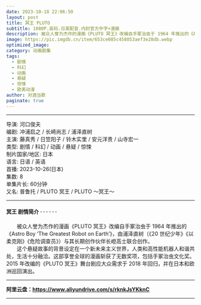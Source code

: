 ```yaml
---
date: 2023-10-18 22:06:50
layout: post
title: 冥王 PLUTO
subtitle: 1080P.高码.日英配音.内封官方中字+漫画
description: 被众人誉为杰作的漫画《PLUTO 冥王》改编自手冢治虫于 1964 年推出的《Astro Boy ‘The Greatest Robot on Earth’》，由浦泽直树（《20 世纪少年》《以柔克刚》《危险调查员》）与其长期创作伙伴长嶝高士联合创作...
image: https://pic.imgdb.cn/item/653ce085c458853aef3e28db.webp
optimized_image: 
category: 动画剧集
tags:
  - 剧情
  - 科幻
  - 动画
  - 悬疑
  - 惊悚
  - 欧美动漫
author: 对酒当歌
paginate: true
---
```



---

导演: 河口俊夫  
编剧: 冲浦启之 / 长崎尚志 / 浦泽直树  
主演: 藤真秀 / 日笠阳子 / 铃木实里 / 安元洋贵 / 山寺宏一  
类型: 剧情 / 科幻 / 动画 / 悬疑 / 惊悚  
制片国家/地区: 日本  
语言: 日语 / 英语  
首播: 2023-10-26(日本)  
集数: 8  
单集片长: 60分钟  
又名: 普鲁托 / PLUTO 冥王 / PLUTO ～冥王～  

---

#### 冥王 剧情简介 · · · · · ·

　　被众人誉为杰作的漫画《PLUTO 冥王》改编自手冢治虫于 1964 年推出的《Astro Boy ‘The Greatest Robot on Earth’》，由浦泽直树（《20 世纪少年》《以柔克刚》《危险调查员》）与其长期创作伙伴长嶝高士联合创作。  
　　这个悬疑故事的背景设定在一个新未来主义世界，人类和高性能机器人和谐共处，生活十分融洽。这部享誉全球的漫画斩获了无数奖项，包括手冢治虫文化奖。2015 年改编的《PLUTO 冥王》舞台剧应大众需求于 2018 年回归，并在日本和欧洲巡回演出。  

---

**阿里云盘：<https://www.aliyundrive.com/s/rknkJsYKknC>**

---
